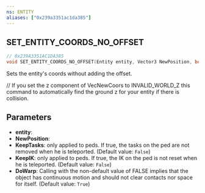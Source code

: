 ```yaml
---
ns: ENTITY
aliases: ["0x239a3351ac1da385"]
---
```

## SET_ENTITY_COORDS_NO_OFFSET

```c
// 0x239A3351AC1DA385
void SET_ENTITY_COORDS_NO_OFFSET(Entity entity, Vector3 NewPosition, bool KeepTasks, bool KeepIK, bool DoWarp);
```

Sets the entity's coords without adding the offset.

// If you set the z component of VecNewCoors to INVALID_WORLD_Z this command to automatically find the ground z for your entity if there is collision.


## Parameters
* **entity**: 
* **NewPosition**: 
* **KeepTasks**: only applied to peds. If true, the tasks on the ped are not removed when he is teleported. (Default value: `False`)
* **KeepIK**: only applied to peds. If true, the IK on the ped is not reset when he is teleported. (Default value: `False`)
* **DoWarp**: Calling with the non-default value of FALSE implies that the object has continuous motion and should not clear contacts nor space for itself. (Default value: `True`)
